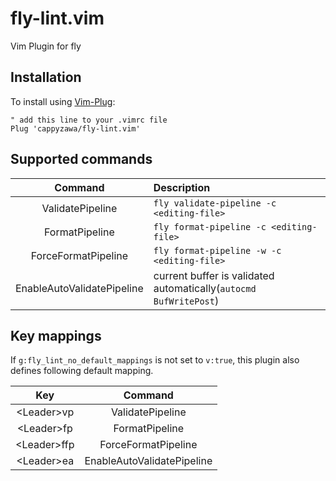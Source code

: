# fly-lint.vim
Vim Plugin for fly

## Installation
To install using [Vim-Plug](https://github.com/junegunn/vim-plug):
```
" add this line to your .vimrc file
Plug 'cappyzawa/fly-lint.vim'
```

## Supported commands
|Command|Description|
|:---:|:---|
|ValidatePipeline|`fly validate-pipeline -c <editing-file>`|
|FormatPipeline|`fly format-pipeline -c <editing-file>`|
|ForceFormatPipeline|`fly format-pipeline -w -c <editing-file>`|
|EnableAutoValidatePipeline|current buffer is validated automatically(`autocmd BufWritePost`)|

## Key mappings
If `g:fly_lint_no_default_mappings` is not set to `v:true`, this plugin also defines following default mapping.

|Key|Command|
|:---:|:---:|
|<Leader\>vp|ValidatePipeline|
|<Leader\>fp|FormatPipeline|
|<Leader\>ffp|ForceFormatPipeline|
|<Leader\>ea|EnableAutoValidatePipeline|

